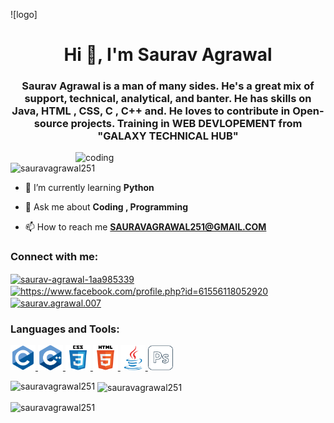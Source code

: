 ![logo]<img href="https://th.bing.com/th/id/OIP.3Wtq7FNKbvtywkVyKiL3XwHaC-?rs=1&pid=ImgDetMain">
<h1 align="center">Hi 👋, I'm Saurav Agrawal</h1>
<h3 align="center">Saurav Agrawal is a man of many sides. He's a great mix of support, technical, analytical, and banter.
                   He has skills on Java, HTML , CSS, C , C++ and. 
                   He loves to contribute in Open-source projects. 
                   Training in WEB DEVLOPEMENT from "GALAXY TECHNICAL HUB"</h3>
<img align="right" alt="coding" width="400" src="https://codebulletin.github.io/MyPortfolio/assets/gif/coding.3272fa9c861c718b769a..gif"

<p align="left"> <img src="https://komarev.com/ghpvc/?username=sauravagrawal251&label=Profile%20views&color=0e75b6&style=flat" alt="sauravagrawal251" /> </p>

- 🌱 I’m currently learning **Python**

- 💬 Ask me about **Coding , Programming**

- 📫 How to reach me **SAURAVAGRAWAL251@GMAIL.COM**

<h3 align="left">Connect with me:</h3>
<p align="left">
<a href="https://linkedin.com/in/saurav-agrawal-1aa985339" target="blank"><img align="center" src="https://raw.githubusercontent.com/rahuldkjain/github-profile-readme-generator/master/src/images/icons/Social/linked-in-alt.svg" alt="saurav-agrawal-1aa985339" height="30" width="40" /></a>
<a href="https://fb.com/https://www.facebook.com/profile.php?id=61556118052920" target="blank"><img align="center" src="https://raw.githubusercontent.com/rahuldkjain/github-profile-readme-generator/master/src/images/icons/Social/facebook.svg" alt="https://www.facebook.com/profile.php?id=61556118052920" height="30" width="40" /></a>
<a href="https://instagram.com/saurav.agrawal.007" target="blank"><img align="center" src="https://raw.githubusercontent.com/rahuldkjain/github-profile-readme-generator/master/src/images/icons/Social/instagram.svg" alt="saurav.agrawal.007" height="30" width="40" /></a>
</p>

<h3 align="left">Languages and Tools:</h3>
<p align="left"> <a href="https://www.cprogramming.com/" target="_blank" rel="noreferrer"> <img src="https://raw.githubusercontent.com/devicons/devicon/master/icons/c/c-original.svg" alt="c" width="40" height="40"/> </a> <a href="https://www.w3schools.com/cpp/" target="_blank" rel="noreferrer"> <img src="https://raw.githubusercontent.com/devicons/devicon/master/icons/cplusplus/cplusplus-original.svg" alt="cplusplus" width="40" height="40"/> </a> <a href="https://www.w3schools.com/css/" target="_blank" rel="noreferrer"> <img src="https://raw.githubusercontent.com/devicons/devicon/master/icons/css3/css3-original-wordmark.svg" alt="css3" width="40" height="40"/> </a> <a href="https://www.w3.org/html/" target="_blank" rel="noreferrer"> <img src="https://raw.githubusercontent.com/devicons/devicon/master/icons/html5/html5-original-wordmark.svg" alt="html5" width="40" height="40"/> </a> <a href="https://www.java.com" target="_blank" rel="noreferrer"> <img src="https://raw.githubusercontent.com/devicons/devicon/master/icons/java/java-original.svg" alt="java" width="40" height="40"/> </a> <a href="https://www.photoshop.com/en" target="_blank" rel="noreferrer"> <img src="https://raw.githubusercontent.com/devicons/devicon/master/icons/photoshop/photoshop-line.svg" alt="photoshop" width="40" height="40"/> </a> </p>

<p><img align="left" src="https://github-readme-stats.vercel.app/api/top-langs?username=sauravagrawal251&show_icons=true&locale=en&layout=compact" alt="sauravagrawal251" /></p>

<p>&nbsp;<img align="center" src="https://github-readme-stats.vercel.app/api?username=sauravagrawal251&show_icons=true&locale=en" alt="sauravagrawal251" /></p>

<p><img align="center" src="https://github-readme-streak-stats.herokuapp.com/?user=sauravagrawal251&" alt="sauravagrawal251" /></p>
